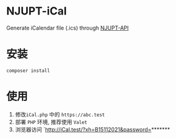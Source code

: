 # NJUPT-iCal


Generate iCalendar file (.ics) through [NJUPT-API](https://github.com/gaoliang/NJUPT-API)

# 安装

```
composer install
```

# 使用

1. 修改`iCal.php` 中的 `https://abc.test`
2. 部署 `PHP` 环境, 推荐使用 `Valet`
3. 浏览器访问 `http://iCal.test/?xh=B15112021&password=*******





